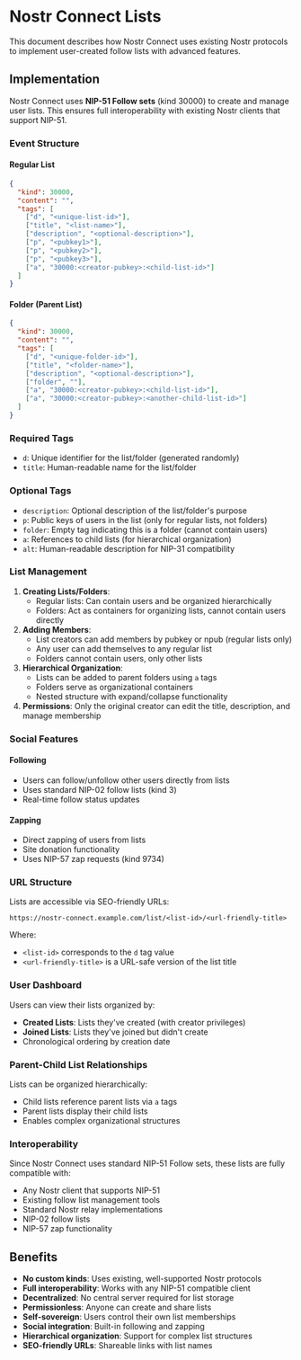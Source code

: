 # Nostr Connect Lists

This document describes how Nostr Connect uses existing Nostr protocols to implement user-created follow lists with advanced features.

## Implementation

Nostr Connect uses **NIP-51 Follow sets** (kind 30000) to create and manage user lists. This ensures full interoperability with existing Nostr clients that support NIP-51.

### Event Structure

#### Regular List
```json
{
  "kind": 30000,
  "content": "",
  "tags": [
    ["d", "<unique-list-id>"],
    ["title", "<list-name>"],
    ["description", "<optional-description>"],
    ["p", "<pubkey1>"],
    ["p", "<pubkey2>"],
    ["p", "<pubkey3>"],
    ["a", "30000:<creator-pubkey>:<child-list-id>"]
  ]
}
```

#### Folder (Parent List)
```json
{
  "kind": 30000,
  "content": "",
  "tags": [
    ["d", "<unique-folder-id>"],
    ["title", "<folder-name>"],
    ["description", "<optional-description>"],
    ["folder", ""],
    ["a", "30000:<creator-pubkey>:<child-list-id>"],
    ["a", "30000:<creator-pubkey>:<another-child-list-id>"]
  ]
}
```

### Required Tags

- `d`: Unique identifier for the list/folder (generated randomly)
- `title`: Human-readable name for the list/folder

### Optional Tags

- `description`: Optional description of the list/folder's purpose
- `p`: Public keys of users in the list (only for regular lists, not folders)
- `folder`: Empty tag indicating this is a folder (cannot contain users)
- `a`: References to child lists (for hierarchical organization)
- `alt`: Human-readable description for NIP-31 compatibility

### List Management

1. **Creating Lists/Folders**:
   - Regular lists: Can contain users and be organized hierarchically
   - Folders: Act as containers for organizing lists, cannot contain users directly
2. **Adding Members**:
   - List creators can add members by pubkey or npub (regular lists only)
   - Any user can add themselves to any regular list
   - Folders cannot contain users, only other lists
3. **Hierarchical Organization**:
   - Lists can be added to parent folders using `a` tags
   - Folders serve as organizational containers
   - Nested structure with expand/collapse functionality
4. **Permissions**: Only the original creator can edit the title, description, and manage membership

### Social Features

#### Following
- Users can follow/unfollow other users directly from lists
- Uses standard NIP-02 follow lists (kind 3)
- Real-time follow status updates

#### Zapping
- Direct zapping of users from lists
- Site donation functionality
- Uses NIP-57 zap requests (kind 9734)

### URL Structure

Lists are accessible via SEO-friendly URLs:
```
https://nostr-connect.example.com/list/<list-id>/<url-friendly-title>
```

Where:
- `<list-id>` corresponds to the `d` tag value
- `<url-friendly-title>` is a URL-safe version of the list title

### User Dashboard

Users can view their lists organized by:
- **Created Lists**: Lists they've created (with creator privileges)
- **Joined Lists**: Lists they've joined but didn't create
- Chronological ordering by creation date

### Parent-Child List Relationships

Lists can be organized hierarchically:
- Child lists reference parent lists via `a` tags
- Parent lists display their child lists
- Enables complex organizational structures

### Interoperability

Since Nostr Connect uses standard NIP-51 Follow sets, these lists are fully compatible with:
- Any Nostr client that supports NIP-51
- Existing follow list management tools
- Standard Nostr relay implementations
- NIP-02 follow lists
- NIP-57 zap functionality

## Benefits

- **No custom kinds**: Uses existing, well-supported Nostr protocols
- **Full interoperability**: Works with any NIP-51 compatible client
- **Decentralized**: No central server required for list storage
- **Permissionless**: Anyone can create and share lists
- **Self-sovereign**: Users control their own list memberships
- **Social integration**: Built-in following and zapping
- **Hierarchical organization**: Support for complex list structures
- **SEO-friendly URLs**: Shareable links with list names